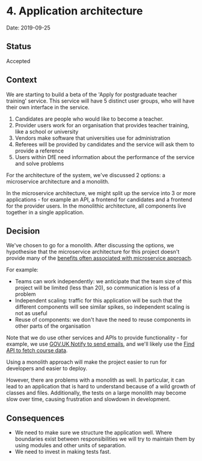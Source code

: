 # 4. Application architecture

Date: 2019-09-25

## Status

Accepted

## Context

We are starting to build a beta of the 'Apply for postgraduate teacher training' service. This service will have 5 distinct user groups, who will have their own interface in the service.

1. Candidates are people who would like to become a teacher.
2. Provider users work for an organisation that provides teacher training, like a school or university
3. Vendors make software that universities use for administration
4. Referees will be provided by candidates and the service will ask them to provide a reference
5. Users within DfE need information about the performance of the service and solve problems

For the architecture of the system, we've discussed 2 options: a microservice architecture and a monolith.

In the microservice architecture, we might split up the service into 3 or more applications - for example an API, a frontend for candidates and a frontend for the provider users. In the monolithic architecture, all components live together in a single application.

## Decision

We've chosen to go for a monolith. After discussing the options, we hypothesise that the microservice architecture for this project doesn't provide many of the [benefits often associated with microservice approach](https://rubygarage.org/blog/advantages-of-microservices).

For example:

- Teams can work independently: we anticipate that the team size of this project will be limited (less than 20), so communication is less of a problem
- Independent scaling: traffic for this application will be such that the different components will see similar spikes, so independent scaling is not as useful
- Reuse of components: we don't have the need to reuse components in other parts of the organisation

Note that we do use other services and APIs to provide functionality - for example, we use [GOV.UK Notify to send emails](https://www.notifications.service.gov.uk/), and we'll likely use the [Find API to fetch course data](https://github.com/DFE-Digital/manage-courses-backend).

Using a monolith approach will make the project easier to run for developers and easier to deploy.

However, there are problems with a monolith as well. In particular, it can lead to an application that is hard to understand because of a wild growth of classes and files. Additionally, the tests on a large monolith may become slow over time, causing frustration and slowdown in development.

## Consequences

- We need to make sure we structure the application well. Where boundaries exist between responsibilities we will try to maintain them by using modules and other units of separation.
- We need to invest in making tests fast.
